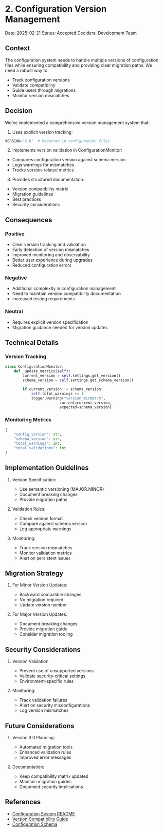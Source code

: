 # 2. Configuration Version Management

Date: 2025-02-21
Status: Accepted
Deciders: Development Team

## Context

The configuration system needs to handle multiple versions of configuration files while ensuring compatibility and providing clear migration paths. We need a robust way to:
- Track configuration versions
- Validate compatibility
- Guide users through migrations
- Monitor version mismatches

## Decision

We've implemented a comprehensive version management system that:

1. Uses explicit version tracking:
```python
VERSION="2.0"  # Required in configuration files
```

2. Implements version validation in ConfigurationMonitor:
- Compares configuration version against schema version
- Logs warnings for mismatches
- Tracks version-related metrics

3. Provides structured documentation:
- Version compatibility matrix
- Migration guidelines
- Best practices
- Security considerations

## Consequences

### Positive
- Clear version tracking and validation
- Early detection of version mismatches
- Improved monitoring and observability
- Better user experience during upgrades
- Reduced configuration errors

### Negative
- Additional complexity in configuration management
- Need to maintain version compatibility documentation
- Increased testing requirements

### Neutral
- Requires explicit version specification
- Migration guidance needed for version updates

## Technical Details

### Version Tracking
```python
class ConfigurationMonitor:
    def _update_metrics(self):
        current_version = self.settings.get_version()
        schema_version = self.settings.get_schema_version()

        if current_version != schema_version:
            self.total_warnings += 1
            logger.warning("version_mismatch",
                         current=current_version,
                         expected=schema_version)
```

### Monitoring Metrics
```python
{
    "config_version": str,
    "schema_version": str,
    "total_warnings": int,
    "total_validations": int
}
```

## Implementation Guidelines

1. Version Specification:
   - Use semantic versioning (MAJOR.MINOR)
   - Document breaking changes
   - Provide migration paths

2. Validation Rules:
   - Check version format
   - Compare against schema version
   - Log appropriate warnings

3. Monitoring:
   - Track version mismatches
   - Monitor validation metrics
   - Alert on persistent issues

## Migration Strategy

1. For Minor Version Updates:
   - Backward compatible changes
   - No migration required
   - Update version number

2. For Major Version Updates:
   - Document breaking changes
   - Provide migration guide
   - Consider migration tooling

## Security Considerations

1. Version Validation:
   - Prevent use of unsupported versions
   - Validate security-critical settings
   - Environment-specific rules

2. Monitoring:
   - Track validation failures
   - Alert on security misconfigurations
   - Log version mismatches

## Future Considerations

1. Version 3.0 Planning:
   - Automated migration tools
   - Enhanced validation rules
   - Improved error messages

2. Documentation:
   - Keep compatibility matrix updated
   - Maintain migration guides
   - Document security implications

## References

- [Configuration System README](/server/core/README.md)
- [Version Compatibility Guide](/server/core/VERSION_COMPATIBILITY.md)
- [Configuration Schema](/server/core/config_schema.py)

